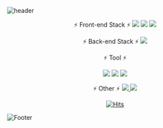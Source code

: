 
<!--
**wijoonwu/wijoonwu** is a ✨ _special_ ✨ repository because its `README.md` (this file) appears on your GitHub profile.

Here are some ideas to get you started:

- 🔭 I’m currently working on ...
- 🌱 I’m currently learning ...
- 👯 I’m looking to collaborate on ...
- 🤔 I’m looking for help with ...
- 💬 Ask me about ...
- 📫 How to reach me: ...
- 😄 Pronouns: ...
- ⚡ Fun fact: ...
-->


<!-- 헤더 ~ 푸터 -->
![header](https://capsule-render.vercel.app/api?type=waving&color=auto&height=200&section=header&text=Hello%20World!%20🥳&fontSize=70)

<div align="center">
 ⚡️ Front-end Stack  ⚡️
  
  <img src="https://img.shields.io/badge/HTML-E34F26?style=flat-square&logo=HTML5&logoColor=white"/> 
  <img src="https://img.shields.io/badge/CSS-1572B6?style=flat-square&logo=CSS3&logoColor=white"/> 
  <img src="https://img.shields.io/badge/JavaScript-F7DF1E?style=flat-square&logo=JavaScript&logoColor=white"/>
  
 ⚡️ Back-end Stack  ⚡️
  <img src="https://img.shields.io/badge/Java-007396?style=flat-square&logo=Java&logoColor=white"/> 
  
   ⚡️ Tool ⚡️
  
  <img src="https://img.shields.io/badge/Eclipse-2C2255?style=flat-square&logo=Eclipse&logoColor=white"/> 
  
  <img src="https://img.shields.io/badge/Visual Studio Code-007ACC?style=flat-square&logo=Visual Studio Code&logoColor=white"/> 
  
  <img src="https://img.shields.io/badge/Github-181717?style=flat-square&logo=Github&logoColor=white"/> 
  

  ⚡️ Other ⚡️
  <a href = "https://velog.io/@wijoonwu" >
  <img src="https://img.shields.io/badge/Velog-20C997?style=flat-square&logo=Velog&logoColor=white"/> 
  </a>
  <a href = "https://www.notion.so/9ac8fb641d9c4c43b532c2c3b35533ce" >
  <img src="https://img.shields.io/badge/Notion-000000?style=flat-square&logo=Notion&logoColor=white"/> 
  </a>
 
  

<!-- 방문자 수 -->
[![Hits](https://hits.seeyoufarm.com/api/count/incr/badge.svg?url=https%3A%2F%2Fgithub.com%2Fwijoonwu%2Fwijoonwu&count_bg=%23FF4EA7&title_bg=%23000000&icon=github.svg&icon_color=%23FFFFFF&title=hits&edge_flat=false)](https://hits.seeyoufarm.com)
  
</div>
  
![Footer](https://capsule-render.vercel.app/api?type=waving&color=auto&height=200&section=footer)


